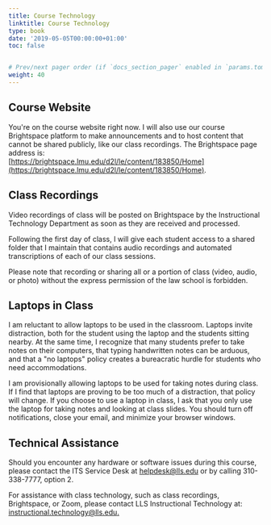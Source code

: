 ```yaml
---
title: Course Technology
linktitle: Course Technology
type: book
date: '2019-05-05T00:00:00+01:00'
toc: false


# Prev/next pager order (if `docs_section_pager` enabled in `params.toml`)
weight: 40
---
```



## Course Website
You're on the course website right now. I will also use our course Brightspace platform to make announcements and to host content that cannot be shared publicly, like our class recordings. The Brightspace page address is: <br>[https://brightspace.lmu.edu/d2l/le/content/183850/Home](https://brightspace.lmu.edu/d2l/le/content/183850/Home).

## Class Recordings
Video recordings of class will be posted on Brightspace by the Instructional Technology Department as soon as they are received and processed.

Following the first day of class, I will give each student access to a shared folder that I maintain that contains audio recordings and automated transcriptions of each of our class sessions.

Please note that recording or sharing all or a portion of class (video, audio, or photo) without the express permission of the law school is forbidden.

## Laptops in Class
I am reluctant to allow laptops to be used in the classroom. Laptops invite distraction, both for the student using the laptop and the students sitting nearby. At the same time, I recognize that many students prefer to take notes on their computers, that typing handwritten notes can be arduous, and that a "no laptops" policy creates a bureacratic hurdle for students who need accommodations.

I am provisionally allowing laptops to be used for taking notes during class. If I find that laptops are proving to be too much of a distraction, that policy will change. If you choose to use a laptop in class, I ask that you only use the laptop for taking notes and looking at class slides. You should turn off notifications, close your email, and minimize your browser windows.

## Technical Assistance
Should you encounter any hardware or software issues during this course, please contact the ITS Service Desk at [helpdesk@lls.edu](mailto:helpdesk@lls.edu?subject=IT%20Help%20Re%3A%20Torts%20w%2F%20Prof.%20Doyle) or by calling 310-338-7777, option 2.

For assistance with class technology, such as class recordings, Brightspace, or Zoom, please contact LLS Instructional Technology at: <br> [instructional.technology@lls.edu.](mailto:instructional.technology@lls.edu.?subject=IT%20Help%20Re%3A%20Torts%20w%2F%20Prof.%20Doyle)